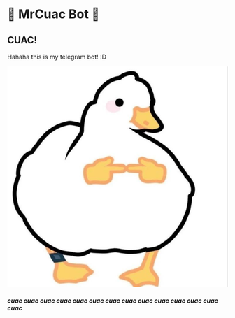 # 🦆 MrCuac Bot 🦆
## CUAC!
Hahaha this is my telegram bot! :D

![](/img/Duck.jpg)

##### cuac cuac cuac cuac cuac cuac cuac cuac cuac cuac cuac cuac cuac cuac